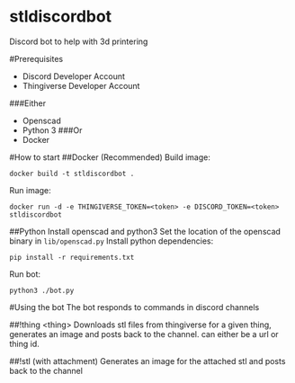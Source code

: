 # stldiscordbot
Discord bot to help with 3d printering

#Prerequisites
* Discord Developer Account
* Thingiverse Developer Account

###Either
* Openscad
* Python 3
###Or
* Docker

#How to start
##Docker (Recommended)
Build image:

`docker build -t stldiscordbot .`

Run image:

`docker run -d -e THINGIVERSE_TOKEN=<token> -e DISCORD_TOKEN=<token> stldiscordbot`

##Python
Install openscad and python3
Set the location of the openscad binary in `lib/openscad.py`
Install python dependencies:

`pip install -r requirements.txt`

Run bot:

`python3 ./bot.py`

#Using the bot
The bot responds to commands in discord channels

##!thing \<thing\>
Downloads stl files from thingiverse for a given thing, generates an image and posts back to the channel. <thing> can either be a url or thing id.

##!stl (with attachment)
Generates an image for the attached stl and posts back to the channel